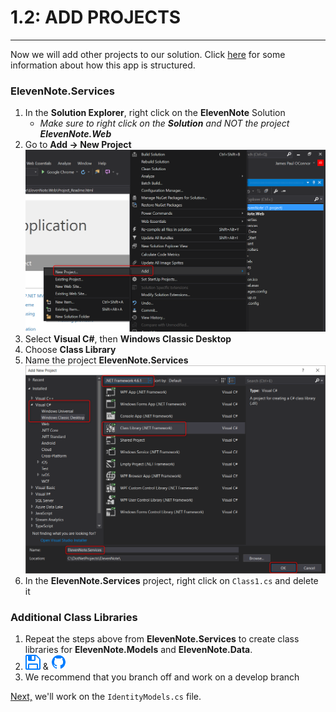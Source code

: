 # 1.2: ADD PROJECTS
---
Now we will add other projects to our solution. Click [here](1.2a-AppStructureOverview.md) for some information about how this app is structured. 
### ElevenNote.Services
1. In the **Solution Explorer**, right click on the **ElevenNote** Solution
   - *Make sure to right click on the **Solution** and NOT the project **ElevenNote.Web***
2. Go to **Add -> New Project**
![Add Project](../assets/1.2-A.png)
3. Select **Visual C#**, then **Windows Classic Desktop**
4. Choose **Class Library**
5. Name the project **ElevenNote.Services**
![Class Library](../assets/1.2-B.png)
6. In the **ElevenNote.Services** project, right click on `Class1.cs` and delete it

### Additional Class Libraries
1. Repeat the steps above from **ElevenNote.Services** to create class libraries for **ElevenNote.Models** and **ElevenNote.Data**.
2. ![Save](../assets/font-awesome-save.png) & ![Git](../assets/devicons_github_badge.png)
3. We recommend that you branch off and work on a develop branch

[Next,](../2-IdentityModel/2.0-IdentityModel.md) we'll work on the `IdentityModels.cs` file.